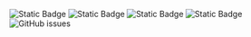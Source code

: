![Static Badge](https://img.shields.io/badge/blacklists-60-000000) ![Static Badge](https://img.shields.io/badge/blacklisted-2659870-cc0000) ![Static Badge](https://img.shields.io/badge/whitelisted-2245-00CC00) ![Static Badge](https://img.shields.io/badge/streaming_blacklist-28107-000000) ![GitHub issues](https://img.shields.io/github/issues/fabriziosalmi/blacklists)
